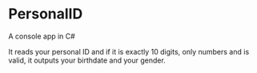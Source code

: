# PersonalID
A console app in C#

It reads your personal ID and if it is exactly 10 digits, only numbers and is valid,
it outputs your birthdate and your gender.
